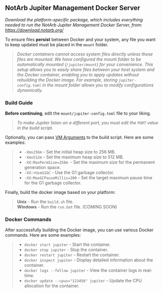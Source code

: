 ## NotArb Jupiter Management Docker Server

_Download the platform-specific package, which includes everything needed to run the NotArb Jupiter Management Docker Server, from: https://download.notarb.org/_

To ensure files **persist** between Docker and your system, any file you want to keep updated must be placed in the `mount` folder.
>_Docker containers cannot access system files directly unless those files are mounted. We have configured the mount folder to be automatically mounted (`/jupiter/mount`) for your convenience. This setup allows you to easily share files between your host system and the Docker container, enabling you to apply updates without rebuilding the Docker image. For example, storing `jupiter-config.toml` in the mount folder allows you to modify configurations dynamically._

### Build Guide
**Before continuing**, edit the `mount/jupiter-config.toml` file to your liking.

>_To make Jupiter listen on a different port, you must edit the `PORT` value in the build script._

Optionally, you can pass [VM Arguments](https://docs.oracle.com/en/java/javase/22/docs/specs/man/java.html#standard-options-for-java) to the build script. Here are some examples:
>- `-Xms256m` - Set the initial heap size to 256 MB.
>- `-Xmx512m` - Set the maximum heap size to 512 MB.
>- `-XX:MaxPermSize=256m `- Set the maximum size for the permanent generation space.
>- `-XX:+UseG1GC` - Use the G1 garbage collector.
>- `-XX:MaxGCPauseMillis=200` - Set the target maximum pause time for the G1 garbage collector.

Finally, build the docker image based on your platform:

>**Unix** - Run the `build.sh` file.<br>
>**Windows** - Run the `run.bat` file. (COMING SOON)

### Docker Commands
After successfully building the Docker image, you can use various Docker commands. Here are some examples:
>- `docker start jupiter` - Start the container.
>- `docker stop jupiter` - Stop the container.
>- `docker restart jupiter` - Restart the container.
>- `docker inspect jupiter` - Display detailed information about the container.
>- `docker logs --follow jupiter` - View the container logs in real-time.
>- `docker update --cpus="123456" jupiter` - Update the CPU allocation for the container.